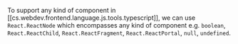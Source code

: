 
To support any kind of component in [[cs.webdev.frontend.language.js.tools.typescript]], we can use `React.ReactNode` which encompasses any kind of component e.g. `boolean`, `React.ReactChild`, `React.ReactFragment`, `React.ReactPortal`, `null`, `undefined`.
